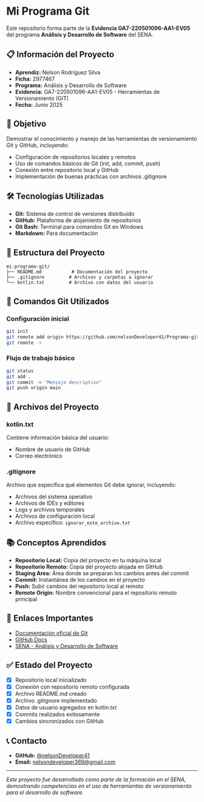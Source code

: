 # Mi Programa Git

Este repositorio forma parte de la **Evidencia GA7-220501096-AA1-EV05** del programa **Análisis y Desarrollo de Software** del SENA.

## 📋 Información del Proyecto

- **Aprendiz:** Nelson Rodríguez Silva
- **Ficha:** 2977467
- **Programa:** Análisis y Desarrollo de Software
- **Evidencia:** GA7-220501096-AA1-EV05 - Herramientas de Versionamiento (GIT)
- **Fecha:** Junio 2025

## 🎯 Objetivo

Demostrar el conocimiento y manejo de las herramientas de versionamiento Git y GitHub, incluyendo:

- Configuración de repositorios locales y remotos
- Uso de comandos básicos de Git (init, add, commit, push)
- Conexión entre repositorio local y GitHub
- Implementación de buenas prácticas con archivos .gitignore

## 🛠️ Tecnologías Utilizadas

- **Git:** Sistema de control de versiones distribuido
- **GitHub:** Plataforma de alojamiento de repositorios
- **Git Bash:** Terminal para comandos Git en Windows
- **Markdown:** Para documentación

## 📁 Estructura del Proyecto

```
mi-programa-git/
├── README.md           # Documentación del proyecto
├── .gitignore         # Archivos y carpetas a ignorar
└── kotlin.txt         # Archivo con datos del usuario
```

## 🚀 Comandos Git Utilizados

### Configuración inicial
```bash
git init
git remote add origin https://github.com/nelsonDeveloper41/Programa-git.git
git remote -v
```

### Flujo de trabajo básico
```bash
git status
git add .
git commit -m "Mensaje descriptivo"
git push origin main
```

## 📝 Archivos del Proyecto

### kotlin.txt
Contiene información básica del usuario:
- Nombre de usuario de GitHub
- Correo electrónico

### .gitignore
Archivo que especifica qué elementos Git debe ignorar, incluyendo:
- Archivos del sistema operativo
- Archivos de IDEs y editores
- Logs y archivos temporales
- Archivos de configuración local
- Archivo específico: `ignorar_este_archivo.txt`

## 📚 Conceptos Aprendidos

- **Repositorio Local:** Copia del proyecto en tu máquina local
- **Repositorio Remoto:** Copia del proyecto alojada en GitHub
- **Staging Area:** Área donde se preparan los cambios antes del commit
- **Commit:** Instantánea de los cambios en el proyecto
- **Push:** Subir cambios del repositorio local al remoto
- **Remote Origin:** Nombre convencional para el repositorio remoto principal

## 🔗 Enlaces Importantes

- [Documentación oficial de Git](https://git-scm.com/doc)
- [GitHub Docs](https://docs.github.com/)
- [SENA - Análisis y Desarrollo de Software](https://www.sena.edu.co/)

## ✅ Estado del Proyecto

- [x] Repositorio local inicializado
- [x] Conexión con repositorio remoto configurada
- [x] Archivo README.md creado
- [x] Archivo .gitignore implementado
- [x] Datos de usuario agregados en kotlin.txt
- [x] Commits realizados exitosamente
- [x] Cambios sincronizados con GitHub

## 📞 Contacto

- **GitHub:** [@nelsonDeveloper41](https://github.com/nelsonDeveloper41)
- **Email:** nelsondeveloper369@gmail.com

---

*Este proyecto fue desarrollado como parte de la formación en el SENA, demostrando competencias en el uso de herramientas de versionamiento para el desarrollo de software.*